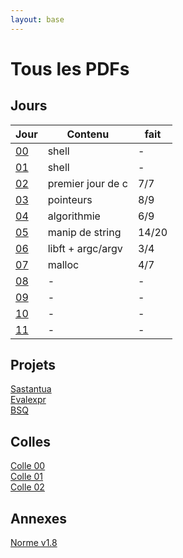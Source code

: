 ```yaml
---
layout: base
---
```

# Tous les PDFs

## Jours

| Jour | Contenu | fait | 
|---   |---      |---  |
| [00](pdfs/j00.pdf) | shell | - |
| [01](pdfs/j01.pdf) | shell | - |
| [02](pdfs/j02.pdf) | premier jour de c | 7/7 |
| [03](pdfs/j03.pdf) | pointeurs | 8/9 |
| [04](pdfs/j04.pdf) | algorithmie | 6/9 |
| [05](pdfs/j05.pdf) | manip de string | 14/20 |
| [06](pdfs/j06.pdf) | libft + argc/argv | 3/4 |
| [07](pdfs/j07.pdf) | malloc | 4/7 |
| [08](pdfs/j08.pdf) | - | - |
| [09](pdfs/j09.pdf) | - | - |
| [10](pdfs/j10.pdf) | - | - |
| [11](pdfs/j11.pdf) | - | - |

## Projets

[Sastantua](pdfs/sastantua.pdf)  
[Evalexpr](pdfs/evalepr.pdf)  
[BSQ](pdfs/bsq.pdf)  

## Colles

[Colle 00](pdfs/colle00.pdf)  
[Colle 01](pdfs/colle01.pdf)  
[Colle 02](pdfs/colle02.pdf)  

## Annexes

[Norme v1.8](pdfs/norme42-v1.8.pdf)
